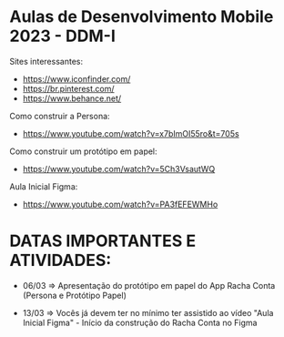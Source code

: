 # Aulas de Desenvolvimento Mobile 2023 - DDM-I

Sites interessantes:
- https://www.iconfinder.com/
- https://br.pinterest.com/
- https://www.behance.net/

Como construir a Persona: 
- https://www.youtube.com/watch?v=x7bImOI55ro&t=705s

Como construir um protótipo em papel:
- https://www.youtube.com/watch?v=5Ch3VsautWQ

Aula Inicial Figma:
- https://www.youtube.com/watch?v=PA3fEFEWMHo

# DATAS IMPORTANTES E ATIVIDADES:
- 06/03 => Apresentação do protótipo em papel do App Racha Conta (Persona e Protótipo Papel)

- 13/03 => Vocês já devem ter no mínimo ter assistido ao vídeo "Aula Inicial Figma" - Início da construção do Racha Conta no Figma
